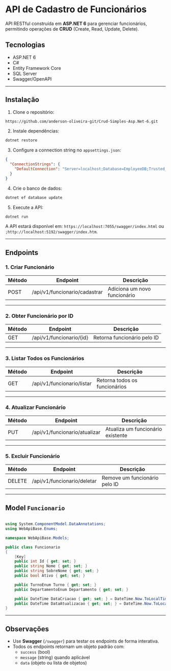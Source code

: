 
# API de Cadastro de Funcionários

API RESTful construída em **ASP.NET 6** para gerenciar funcionários, permitindo operações de **CRUD** (Create, Read, Update, Delete).

## Tecnologias

- ASP.NET 6
- C#
- Entity Framework Core
- SQL Server
- Swagger/OpenAPI

---

## Instalação

1. Clone o repositório:

```bash
https://github.com/anderson-oliveira-git/Crud-Simples-Asp.Net-6.git
```

2. Instale dependências:

```bash
dotnet restore
```

3. Configure a connection string no `appsettings.json`:

```json
{
  "ConnectionStrings": {
    "DefaultConnection": "Server=localhost;Database=EmployeeDB;Trusted_Connection=True;"
  }
}
```

4. Crie o banco de dados:

```bash
dotnet ef database update
```

5. Execute a API:

```bash
dotnet run
```

A API estará disponível em: `https://localhost:7055/swagger/index.html` ou `;http://localhost:5192/swagger/index.htm`.

---

## Endpoints

### 1. Criar Funcionário

| Método | Endpoint           | Descrição                |
|--------|------------------|-------------------------|
| POST   | /api/v1/funcionario/cadastrar | Adiciona um novo funcionário |

---

### 2. Obter Funcionário por ID

| Método | Endpoint                  | Descrição                  |
|--------|--------------------------|---------------------------|
| GET    | /api/v1/funcionario/{id} | Retorna funcionário pelo ID |

---

### 3. Listar Todos os Funcionários

| Método | Endpoint           | Descrição               |
|--------|------------------|------------------------|
| GET    | /api/v1/funcionario/listar | Retorna todos os funcionários |

---

### 4. Atualizar Funcionário

| Método | Endpoint           | Descrição                  |
|--------|------------------|---------------------------|
| PUT    | /api/v1/funcionario/atualizar | Atualiza um funcionário existente |


---

### 5. Excluir Funcionário

| Método | Endpoint                  | Descrição                    |
|--------|--------------------------|-----------------------------|
| DELETE | /api/v1/funcionario/deletar | Remove um funcionário pelo ID |

---

## Model `Funcionario`

```csharp

using System.ComponentModel.DataAnnotations;
using WebApiBase.Enums;

namespace WebApiBase.Models;

public class Funcionario
{
    [Key]
    public int Id { get; set; }
    public string Nome { get; set; }
    public string SobreNome { get; set; }
    public bool Ativo { get; set; }

    public TurnoEnum Turno { get; set; }
    public DepartamentoEnum Departamento { get; set; }

    public DateTime DataCriacao { get; set; } = DateTime.Now.ToLocalTime();
    public DateTime DataAtualizacao { get; set; } = DateTime.Now.ToLocalTime();
}
```

---

## Observações

- Use **Swagger** (`/swagger`) para testar os endpoints de forma interativa.
- Todos os endpoints retornam um objeto padrão com:
  - `success` (bool)
  - `message` (string) quando aplicável
  - `data` (objeto ou lista de objetos)
